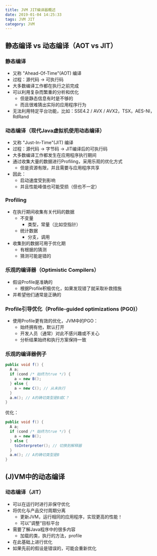 ```yaml
---
title: JVM JIT编译器概述
date: 2019-01-04 14:25:33
tags: JVM JIT
category: JVM
---
```


## 静态编译 vs 动态编译（AOT vs JIT）

### 静态编译
* 又称 "Ahead-Of-Time"(AOT) 编译
* 过程：源代码 -> 可执行码
* 大多数编译工作都在执行之前完成
* 可以利用复杂而繁重的分析和优化
  * 但是静态信息有时是不够的
  * 而且很难猜出实际的应用程序行为
* 无法利用特定平台功能，比如：SSE4.2 / AVX / AVX2，TSX，AES-NI，RdRand

### 动态编译（现代Java虚拟机使用动态编译）
* 又称 "Just-In-Time"(JIT) 编译
* 过程：源代码 -> 字节码 -> JIT编译后的可执行码
* 大多数编译工作都发生在应用程序执行期间
* 通过收集大量的数据进行Profiling，采用乐观的优化方式
  * 但是资源有限，并且需要与应用程序共享
* 因此：
  * 启动速度受到影响
  * 并且性能峰值也可能受损（但也不一定）

### Profiling
* 在执行期间收集有关代码的数据
  * 不变量
    * 类型，常量（比如空指针）
  * 统计数据
    * 分支，调用
* 收集到的数据可用于优化期
  * 有根据的猜测
  * 猜测可能是错的

### 乐观的编译器（Optimistic Compilers）
* 假设Profile是准确的
  * 根据Profile积极优化，如果发现错了就采取补救措施
* 并希望他们通常是正确的

### Profile引导优化（Profile-guided optimizations (PGO)）
* 使用Profile更有效的优化，JVM中的PGO：
  * 始终拥有他，默认打开
  * 开发人员（通常）对此不感兴趣或不关心
  * 分析结果始终和执行方案保持一致

### 乐观的编译器例子
```java
public void f() {
  A a;
  if (cond /* 始终为true */) {
    a = new B();
  } else {
    a = new C(); // 从未执行
  }
  a.m(); // A的确切类型是B或C？
}
```
优化：
```java
public void f() {
  A a;
  if (cond /* 始终为true */) {
    a = new B();
  } else {
    toInterpreter(); // 切换到解释器
  }
  a.m(); // A的确切类型是B
}
```

## (J)VM中的动态编译

### 动态编译（JIT）
* 可以在运行时进行非保守优化
* 将优化与产品交付周期分离
  * 更新JVM，运行相同的应用程序，实现更高的性能！
  * 可以”调整“目标平台
* 需要了解Java程序中的很多内容
  * 加载的类，执行的方法，profile
* 在此基础上进行优化
* 如果先前的假设是错误的，可能会重新优化










